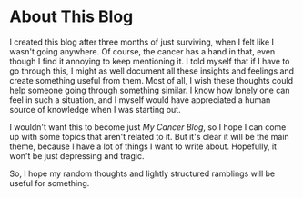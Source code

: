 # About This Blog

I created this blog after three months of just surviving, when I felt like I wasn't going anywhere. Of course, the cancer has a hand in that, even though I find it annoying to keep mentioning it. I told myself that if I have to go through this, I might as well document all these insights and feelings and create something useful from them. Most of all, I wish these thoughts could help someone going through something similar. I know how lonely one can feel in such a situation, and I myself would have appreciated a human source of knowledge when I was starting out.

I wouldn't want this to become just *My Cancer Blog*, so I hope I can come up with some topics that aren't related to it. But it's clear it will be the main theme, because I have a lot of things I want to write about. Hopefully, it won't be just depressing and tragic.

So, I hope my random thoughts and lightly structured ramblings will be useful for something.